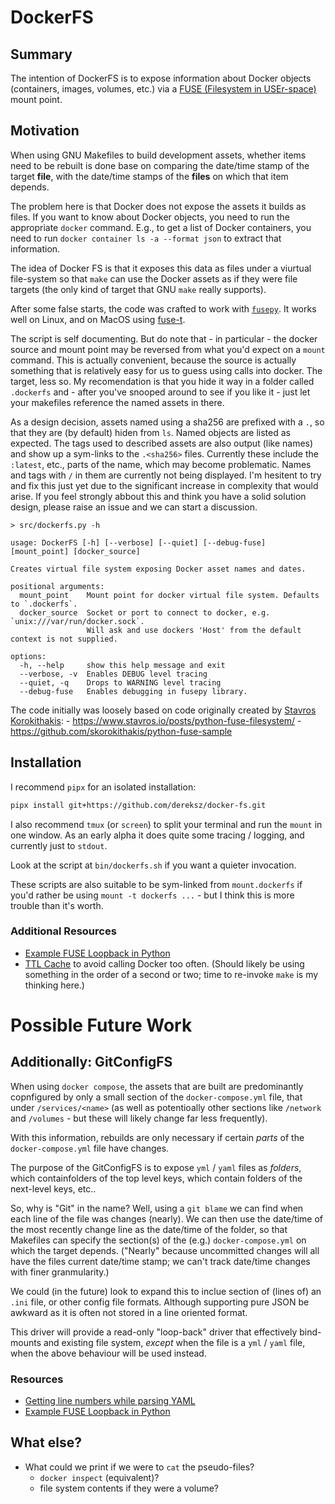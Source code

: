 # DockerFS

## Summary

The intention of DockerFS is to expose information
about Docker objects (containers, images, volumes, etc.) via
a [FUSE (Filesystem in USEr-space)](https://en.wikipedia.org/wiki/Filesystem_in_Userspace)
mount point.

## Motivation

When using GNU Makefiles to build development 
assets, whether items need to be rebuilt is done base on
comparing the date/time stamp of the target **file**, with 
the date/time stamps of the **files** on which that item 
depends.

The problem here is that Docker does not expose the
assets it builds as files.  If you want to know about
Docker objects, you need to run the appropriate `docker`
command.  E.g., to get a list of Docker containers, 
you need to run `docker container ls -a --format json`
to extract that information.

The idea of Docker FS is that it exposes this data as
files under a viurtual file-system so that `make` can 
use the Docker assets as if they were file targets
(the only kind of target that GNU `make` really supports).

After some false starts, the code was crafted to work with
[`fusepy`](https://pypi.org/project/fusepy/).  It works well 
on Linux, and on MacOS using [fuse-t](https://www.fuse-t.org/).

The script is self documenting.  But do note that - in particular - the
docker source and mount point may be reversed from what you'd expect on a
`mount` command.  This is actually convenient, because the source is actually
something that is relatively easy for us to guess using calls into docker.
The target, less so.  My recomendation is that you hide it way in a folder
called `.dockerfs` and - after you've snooped around to see if you like it -
just let your makefiles reference the named assets in there.

As a design decision, assets named using a sha256 are prefixed with a `.`,
so that they are (by default) hiden from `ls`.  Named objects are listed 
as expected.  The tags used to described assets are also output (like names)
and show up a sym-links to the `.<sha256>` files.  Currently these include the 
`:latest`, etc., parts of the name, which may become problematic.
Names and tags with `/` in them are currently not being displayed.
I'm hesitent to try and fix this just yet due to the significant increase in 
complexity that would arise.  If you feel strongly abbout this and think you
have a solid solution design, please raise an issue and we can start a discussion.


```
> src/dockerfs.py -h

usage: DockerFS [-h] [--verbose] [--quiet] [--debug-fuse] [mount_point] [docker_source]

Creates virtual file system exposing Docker asset names and dates.

positional arguments:
  mount_point    Mount point for docker virtual file system. Defaults to `.dockerfs`.
  docker_source  Socket or port to connect to docker, e.g. `unix:///var/run/docker.sock`.
                 Will ask and use dockers 'Host' from the default context is not supplied.

options:
  -h, --help     show this help message and exit
  --verbose, -v  Enables DEBUG level tracing
  --quiet, -q    Drops to WARNING level tracing
  --debug-fuse   Enables debugging in fusepy library.
```

The code initially was loosely based on code originally created by
[Stavros Korokithakis](https://github.com/skorokithakis):
    - https://www.stavros.io/posts/python-fuse-filesystem/
    - https://github.com/skorokithakis/python-fuse-sample


## Installation

I recommend `pipx` for an isolated installation:

```bash
pipx install git+https://github.com/dereksz/docker-fs.git
```

I also recommend `tmux` (or `screen`) to split your terminal and run the `mount`
in one window.  As an early alpha it does quite some tracing / logging,
and currently just to `stdout`.

Look at the script at `bin/dockerfs.sh` if you want a quieter invocation.

These scripts are also suitable to be sym-linked from `mount.dockerfs` if
you'd rather be using `mount -t dockerfs ...` - but I think this is more
trouble than it's worth.


### Additional Resources

- [Example FUSE Loopback in Python](https://github.com/skorokithakis/python-fuse-sample)
- [TTL Cache](https://stackoverflow.com/a/52128389/1331446)
  to avoid calling Docker too often.  (Should likely be using
  something in the order of a second or two; time to re-invoke
  `make` is my thinking here.)



# Possible Future Work

## Additionally: GitConfigFS

When using `docker compose`, the assets that are built are
predominantly copnfigured by only a small section of the 
`docker-compose.yml` file, that under `/services/<name>`
(as well as potentioally other sections like `/network`
and `/volumes` - but these will likely change far less
frequently).

With this information, rebuilds are only necessary if
certain _parts_ of the `docker-compose.yml` file have
changes.

The purpose of the GitConfigFS is to expose `yml` / `yaml`
files as _folders_, which containfolders of the top level
keys, which contain folders of the next-level keys, etc..

So, why is "Git" in the name?  Well, using a `git blame` we can
find when each line of the file was changes (nearly).  We can then
use the date/time of the most recently change line as the
date/time of the folder, so that Makefiles can specify the
section(s) of the (e.g.) `docker-compose.yml` on which the
target depends.  ("Nearly" because uncommitted changes will
all have the files current date/time stamp; we can't track
date/time changes with finer granmularity.)

We could (in the future) look to expand this to inclue
section of (lines of) an `.ini` file, or other config file
formats.  Although supporting pure JSON be awkward as it is
often not stored in a line oriented format.

This driver will provide a read-only "loop-back" driver 
that effectively bind-mounts and existing file system, 
_except_ when the file is a `yml` / `yaml` file, when
the above behaviour will be used instead.

### Resources

- [Getting line numbers while parsing YAML](https://stackoverflow.com/a/53647080/1331446)
- [Example FUSE Loopback in Python](https://github.com/skorokithakis/python-fuse-sample)


## What else?

- What could we print if we were to `cat` the pseudo-files?
  - `docker inspect` (equivalent)?
  - file system contents if they were a volume?
